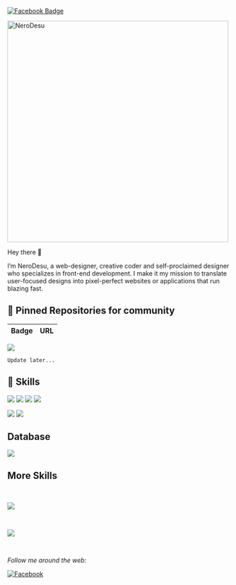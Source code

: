 [![Facebook Badge](https://img.shields.io/badge/Facebook-Profile-informational?style=flat&logo=facebook&logoColor=white&color=1CA2F1)](https://www.facebook.com/TonTai.0805/)
  
  
  <img src="https://images.pexels.com/photos/4776/man-sunglasses-art-graffiti.jpg?cs=srgb&dl=pexels-picography-4776.jpg&fm=jpg" alt="NeroDesu" width="500">
   <p>Hey there 👋</p>
  <p> I’m NeroDesu, a web-designer, creative coder and self-proclaimed designer who specializes in front-end development. I make it my mission to translate user-focused designs into pixel-perfect websites or applications that run blazing fast.
  </p>



## 📌 Pinned Repositories for community
Badge | URL
------------ | -------------
![](https://img.shields.io/badge/Colab-F9AB00?style=for-the-badge&logo=googlecolab&color=525252)

```Update later...```
<br>

## 💼 Skills
![](https://img.shields.io/badge/HTML5-E34F26?style=for-the-badge&logo=html5&logoColor=white)
![](https://img.shields.io/badge/CSS3-1572B6?style=for-the-badge&logo=css3&logoColor=white)
![](https://img.shields.io/badge/JavaScript-323330?style=for-the-badge&logo=javascript&logoColor=F7DF1E)
![](https://img.shields.io/badge/PHP-20232A?style=for-the-badge&logo=php&logoColor=61DAFB)


![](https://img.shields.io/badge/Python-FFD43B?style=for-the-badge&logo=python&logoColor=darkgreen)
![](https://img.shields.io/badge/Linux-FCC624?style=for-the-badge&logo=linux&logoColor=black)
## Database
![](https://img.shields.io/badge/MySQL-005C84?style=for-the-badge&logo=mysql&logoColor=white)

## More Skills
<br>

![](https://img.shields.io/badge/Style-CSS-informational?style=flat&logo=css3&logoColor=white&color=4AB197)


<br>


![](https://img.shields.io/badge/Tools-GitHub-informational?style=flat&logo=GitHub&logoColor=white&color=4AB197)


<br>

<i>Follow me around the web:</i><br>


<a href="https://www.facebook.com/TonTai.0805/" target="_blank"><img src="https://img.shields.io/badge/Facebook-%231877F2.svg?&style=flat-square&logo=facebook&logoColor=white" alt="Facebook"></a>
